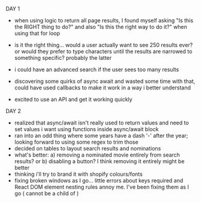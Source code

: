 DAY 1
- when using logic to return all page results, I found myself asking "Is this the RIGHT thing to do?" and also "Is this the right way to do it?" when using that for loop
- is it the right thing... would a user actually want to see 250 results ever? or would they prefer to type characters until the results are narrowed to something specific? probably the latter
- i could have an advanced search if the user sees too many results
- discovering some quirks of async await and wasted some time with that, could have used callbacks to make it work in a way i better understand

- excited to use an API and get it working quickly


DAY 2
- realized that async/await isn't really used to return values and need to set values i want using functions inside async/await block
- ran into an odd thing where some years have a dash '-' after the year; looking forward to using some regex to trim those
- decided on tables to layout search results and nominations
- what's better: a) removing a nominated movie entirely from search results? or b) disabling a button? I think removing it entirely might be better
- thinking i'll try to brand it with shopify colours/fonts
- fixing broken windows as I go... little errors about keys required and React DOM element nesting rules annoy me. I've been fixing them as I go (<tr> cannot be a child of <table>)

